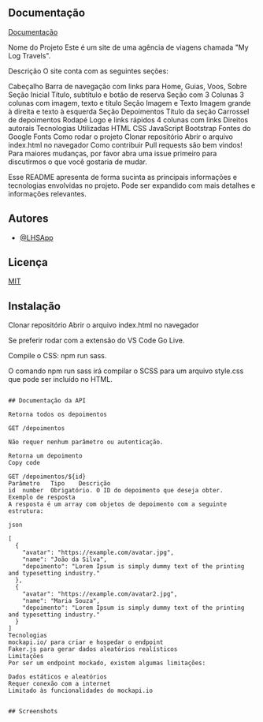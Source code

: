 
## Documentação

[Documentação](https://link-da-documentação)



Nome do Projeto
Este é um site de uma agência de viagens chamada "My Log Travels".

Descrição
O site conta com as seguintes seções:

Cabeçalho
Barra de navegação com links para Home, Guias, Voos, Sobre
Seção Inicial
Título, subtítulo e botão de reserva
Seção com 3 Colunas
3 colunas com imagem, texto e título
Seção Imagem e Texto
Imagem grande à direita e texto à esquerda
Seção Depoimentos
Título da seção
Carrossel de depoimentos
Rodapé
Logo e links rápidos
4 colunas com links
Direitos autorais
Tecnologias Utilizadas
HTML
CSS
JavaScript
Bootstrap
Fontes do Google Fonts
Como rodar o projeto
Clonar repositório
Abrir o arquivo index.html no navegador
Como contribuir
Pull requests são bem vindos! Para maiores mudanças, por favor abra uma issue primeiro para discutirmos o que você gostaria de mudar.


Esse README apresenta de forma sucinta as principais informações e tecnologias envolvidas no projeto. Pode ser expandido com mais detalhes e informações relevantes.




## Autores

- [@LHSApp](https://github.com/LHSApp)


## Licença

[MIT](https://choosealicense.com/licenses/mit/)


## Instalação

Clonar repositório
Abrir o arquivo index.html no navegador

Se preferir rodar com a extensão do VS Code Go Live.

Compile o CSS: npm run sass.

O comando npm run sass irá compilar o SCSS para um arquivo style.css que pode ser incluído no HTML.
```
    
## Documentação da API

Retorna todos os depoimentos

GET /depoimentos

Não requer nenhum parâmetro ou autenticação.

Retorna um depoimento
Copy code

GET /depoimentos/${id}
Parâmetro	Tipo	Descrição
id	number	Obrigatório. O ID do depoimento que deseja obter.
Exemplo de resposta
A resposta é um array com objetos de depoimento com a seguinte estrutura:

json

[
  {
    "avatar": "https://example.com/avatar.jpg", 
    "name": "João da Silva",
    "depoimento": "Lorem Ipsum is simply dummy text of the printing and typesetting industry."
  },
  {
    "avatar": "https://example.com/avatar2.jpg",
    "name": "Maria Souza", 
    "depoimento": "Lorem Ipsum is simply dummy text of the printing and typesetting industry."
  }
]
Tecnologias
mockapi.io/ para criar e hospedar o endpoint
Faker.js para gerar dados aleatórios realísticos
Limitações
Por ser um endpoint mockado, existem algumas limitações:

Dados estáticos e aleatórios
Requer conexão com a internet
Limitado às funcionalidades do mockapi.io


## Screenshots



